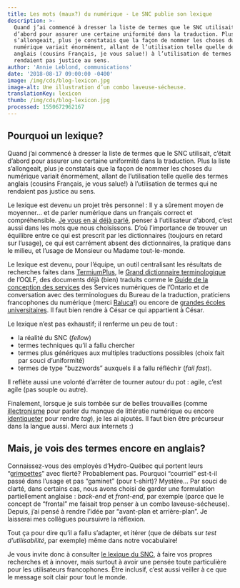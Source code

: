 ```yaml
---
title: Les mots (maux?) du numérique - Le SNC publie son lexique
description: >-
  Quand j’ai commencé à dresser la liste de termes que le SNC utilisait, c’était
  d’abord pour assurer une certaine uniformité dans la traduction. Plus la liste
  s’allongeait, plus je constatais que la façon de nommer les choses du
  numérique variait énormément, allant de l’utilisation telle quelle des termes
  anglais (cousins Français, je vous salue!) à l’utilisation de termes qui ne
  rendaient pas justice au sens.
author: 'Annie Leblond, communications'
date: '2018-08-17 09:00:00 -0400'
image: /img/cds/blog-lexicon.jpg
image-alt: Une illustration d’un combo laveuse-sécheuse.
translationKey: lexicon
thumb: /img/cds/blog-lexicon.jpg
processed: 1550672962167
---
```


## Pourquoi un lexique?

Quand j’ai commencé à dresser la liste de termes que le SNC utilisait, c’était d’abord pour assurer une certaine uniformité dans la traduction. Plus la liste s’allongeait, plus je constatais que la façon de nommer les choses du numérique variait énormément, allant de l’utilisation telle quelle des termes anglais (cousins Français, je vous salue!) à l’utilisation de termes qui ne rendaient pas justice au sens.

Le lexique est devenu un projet très personnel : Il y a sûrement moyen de moyenner... et de parler numérique dans un français correct et compréhensible. [Je vous en ai déjà parlé](https://numerique.canada.ca/2017/09/29/parler-numerique-en-francais/), penser à l’utilisateur d’abord, c’est aussi dans les mots que nous choisissons. D’où l’importance de trouver un équilibre entre ce qui est prescrit par les dictionnaires (toujours en retard sur l’usage), ce qui est carrément absent des dictionnaires, la pratique dans le milieu, et l’usage de Monsieur ou Madame tout-le-monde. 

Le lexique est devenu, pour l’équipe, un outil centralisant les résultats de recherches faites dans [TermiumPlus](http://www.btb.termiumplus.gc.ca/tpv2alpha/alpha-fra.html?lang=fra), le [Grand dictionnaire terminologique](http://gdt.oqlf.gouv.qc.ca/) de l’OQLF, des documents déjà (bien) traduits comme le [Guide de la conception des services](https://www.ontario.ca/fr/page/guide-de-la-conception-de-services) des Services numériques de l’Ontario et de conversation avec des terminologues du Bureau de la traduction, praticiens francophones du numérique (merci [Raluca](https://twitter.com/eneraluca)!) ou encore de [grandes écoles universitaires](https://cours.edulib.org/courses/course-v1:HEC+UX-101.1+P2018/info). Il faut bien rendre à César ce qui appartient à César. 

Le lexique n’est pas exhaustif; il renferme un peu de tout : 
* la réalité du SNC (*fellow*)
* termes techniques qu’il a fallu chercher 
* termes plus génériques aux multiples traductions possibles (choix fait par souci d’uniformité)
* termes de type “buzzwords” auxquels il a fallu réfléchir (*fail fast*). 

Il reflète aussi une volonté d’arrêter de tourner autour du pot : agile, c’est agile (pas souple ou autre).

Finalement, lorsque je suis tombée sur de belles trouvailles (comme [illectronisme](https://fr.wikipedia.org/wiki/Illectronisme) pour parler du manque de littératie numérique ou encore [identiqueter](http://gdt.oqlf.gouv.qc.ca/ficheOqlf.aspx?Id_Fiche=26543576) pour rendre *tag*), je les ai ajoutés. Il faut bien être précurseur dans la langue aussi. Merci aux internets :)

## Mais, je vois des termes encore en anglais?

Connaissez-vous des employés d’Hydro-Québec qui portent leurs “[grimpettes](http://gdt.oqlf.gouv.qc.ca/ficheOqlf.aspx?Id_Fiche=8463471)” avec fierté? Probablement pas. Pourquoi “courriel” est-t-il passé dans l’usage et pas “gaminet” (pour t-shirt)? Mystère… Par souci de clarté, dans certains cas, nous avons choisi de garder une formulation partiellement anglaise : *back-end* et *front-end*, par exemple (parce que le concept de “frontal” me faisait trop penser à un combo laveuse-sécheuse). Depuis, j’ai pensé à rendre l’idée par “avant-plan et arrière-plan”. Je laisserai mes collègues poursuivre la réflexion.

Tout ça pour dire qu’il a fallu s’adapter, et itérer (que de débats sur *test d’utilisabilité*, par exemple) même dans notre vocabulaire! 

Je vous invite donc à consulter [le lexique du SNC](https://docs.google.com/spreadsheets/d/16Xo5ROhRLjH1sxlFLd9Jz3R-x5oCx62rkQ1cvOBV3jE/edit?usp=sharing), à faire vos propres recherches et à innover, mais surtout à avoir une pensée toute particulière pour les utilisateurs francophones. Être inclusif, c’est aussi veiller à ce que le message soit clair pour tout le monde. 

